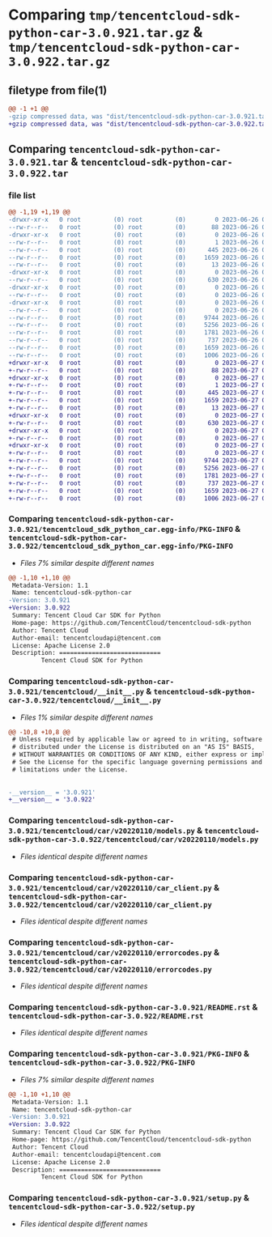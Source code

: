 # Comparing `tmp/tencentcloud-sdk-python-car-3.0.921.tar.gz` & `tmp/tencentcloud-sdk-python-car-3.0.922.tar.gz`

## filetype from file(1)

```diff
@@ -1 +1 @@
-gzip compressed data, was "dist/tencentcloud-sdk-python-car-3.0.921.tar", last modified: Mon Jun 26 00:18:21 2023, max compression
+gzip compressed data, was "dist/tencentcloud-sdk-python-car-3.0.922.tar", last modified: Tue Jun 27 00:18:55 2023, max compression
```

## Comparing `tencentcloud-sdk-python-car-3.0.921.tar` & `tencentcloud-sdk-python-car-3.0.922.tar`

### file list

```diff
@@ -1,19 +1,19 @@
-drwxr-xr-x   0 root         (0) root         (0)        0 2023-06-26 00:18:21.000000 tencentcloud-sdk-python-car-3.0.921/
--rw-r--r--   0 root         (0) root         (0)       88 2023-06-26 00:18:21.000000 tencentcloud-sdk-python-car-3.0.921/setup.cfg
-drwxr-xr-x   0 root         (0) root         (0)        0 2023-06-26 00:18:21.000000 tencentcloud-sdk-python-car-3.0.921/tencentcloud_sdk_python_car.egg-info/
--rw-r--r--   0 root         (0) root         (0)        1 2023-06-26 00:18:21.000000 tencentcloud-sdk-python-car-3.0.921/tencentcloud_sdk_python_car.egg-info/dependency_links.txt
--rw-r--r--   0 root         (0) root         (0)      445 2023-06-26 00:18:21.000000 tencentcloud-sdk-python-car-3.0.921/tencentcloud_sdk_python_car.egg-info/SOURCES.txt
--rw-r--r--   0 root         (0) root         (0)     1659 2023-06-26 00:18:21.000000 tencentcloud-sdk-python-car-3.0.921/tencentcloud_sdk_python_car.egg-info/PKG-INFO
--rw-r--r--   0 root         (0) root         (0)       13 2023-06-26 00:18:21.000000 tencentcloud-sdk-python-car-3.0.921/tencentcloud_sdk_python_car.egg-info/top_level.txt
-drwxr-xr-x   0 root         (0) root         (0)        0 2023-06-26 00:18:21.000000 tencentcloud-sdk-python-car-3.0.921/tencentcloud/
--rw-r--r--   0 root         (0) root         (0)      630 2023-06-26 00:18:20.000000 tencentcloud-sdk-python-car-3.0.921/tencentcloud/__init__.py
-drwxr-xr-x   0 root         (0) root         (0)        0 2023-06-26 00:18:21.000000 tencentcloud-sdk-python-car-3.0.921/tencentcloud/car/
--rw-r--r--   0 root         (0) root         (0)        0 2023-06-26 00:18:20.000000 tencentcloud-sdk-python-car-3.0.921/tencentcloud/car/__init__.py
-drwxr-xr-x   0 root         (0) root         (0)        0 2023-06-26 00:18:21.000000 tencentcloud-sdk-python-car-3.0.921/tencentcloud/car/v20220110/
--rw-r--r--   0 root         (0) root         (0)        0 2023-06-26 00:18:20.000000 tencentcloud-sdk-python-car-3.0.921/tencentcloud/car/v20220110/__init__.py
--rw-r--r--   0 root         (0) root         (0)     9744 2023-06-26 00:18:20.000000 tencentcloud-sdk-python-car-3.0.921/tencentcloud/car/v20220110/models.py
--rw-r--r--   0 root         (0) root         (0)     5256 2023-06-26 00:18:20.000000 tencentcloud-sdk-python-car-3.0.921/tencentcloud/car/v20220110/car_client.py
--rw-r--r--   0 root         (0) root         (0)     1781 2023-06-26 00:18:20.000000 tencentcloud-sdk-python-car-3.0.921/tencentcloud/car/v20220110/errorcodes.py
--rw-r--r--   0 root         (0) root         (0)      737 2023-06-26 00:18:20.000000 tencentcloud-sdk-python-car-3.0.921/README.rst
--rw-r--r--   0 root         (0) root         (0)     1659 2023-06-26 00:18:21.000000 tencentcloud-sdk-python-car-3.0.921/PKG-INFO
--rw-r--r--   0 root         (0) root         (0)     1006 2023-06-26 00:18:20.000000 tencentcloud-sdk-python-car-3.0.921/setup.py
+drwxr-xr-x   0 root         (0) root         (0)        0 2023-06-27 00:18:55.000000 tencentcloud-sdk-python-car-3.0.922/
+-rw-r--r--   0 root         (0) root         (0)       88 2023-06-27 00:18:55.000000 tencentcloud-sdk-python-car-3.0.922/setup.cfg
+drwxr-xr-x   0 root         (0) root         (0)        0 2023-06-27 00:18:55.000000 tencentcloud-sdk-python-car-3.0.922/tencentcloud_sdk_python_car.egg-info/
+-rw-r--r--   0 root         (0) root         (0)        1 2023-06-27 00:18:55.000000 tencentcloud-sdk-python-car-3.0.922/tencentcloud_sdk_python_car.egg-info/dependency_links.txt
+-rw-r--r--   0 root         (0) root         (0)      445 2023-06-27 00:18:55.000000 tencentcloud-sdk-python-car-3.0.922/tencentcloud_sdk_python_car.egg-info/SOURCES.txt
+-rw-r--r--   0 root         (0) root         (0)     1659 2023-06-27 00:18:55.000000 tencentcloud-sdk-python-car-3.0.922/tencentcloud_sdk_python_car.egg-info/PKG-INFO
+-rw-r--r--   0 root         (0) root         (0)       13 2023-06-27 00:18:55.000000 tencentcloud-sdk-python-car-3.0.922/tencentcloud_sdk_python_car.egg-info/top_level.txt
+drwxr-xr-x   0 root         (0) root         (0)        0 2023-06-27 00:18:55.000000 tencentcloud-sdk-python-car-3.0.922/tencentcloud/
+-rw-r--r--   0 root         (0) root         (0)      630 2023-06-27 00:18:55.000000 tencentcloud-sdk-python-car-3.0.922/tencentcloud/__init__.py
+drwxr-xr-x   0 root         (0) root         (0)        0 2023-06-27 00:18:55.000000 tencentcloud-sdk-python-car-3.0.922/tencentcloud/car/
+-rw-r--r--   0 root         (0) root         (0)        0 2023-06-27 00:18:55.000000 tencentcloud-sdk-python-car-3.0.922/tencentcloud/car/__init__.py
+drwxr-xr-x   0 root         (0) root         (0)        0 2023-06-27 00:18:55.000000 tencentcloud-sdk-python-car-3.0.922/tencentcloud/car/v20220110/
+-rw-r--r--   0 root         (0) root         (0)        0 2023-06-27 00:18:55.000000 tencentcloud-sdk-python-car-3.0.922/tencentcloud/car/v20220110/__init__.py
+-rw-r--r--   0 root         (0) root         (0)     9744 2023-06-27 00:18:55.000000 tencentcloud-sdk-python-car-3.0.922/tencentcloud/car/v20220110/models.py
+-rw-r--r--   0 root         (0) root         (0)     5256 2023-06-27 00:18:55.000000 tencentcloud-sdk-python-car-3.0.922/tencentcloud/car/v20220110/car_client.py
+-rw-r--r--   0 root         (0) root         (0)     1781 2023-06-27 00:18:55.000000 tencentcloud-sdk-python-car-3.0.922/tencentcloud/car/v20220110/errorcodes.py
+-rw-r--r--   0 root         (0) root         (0)      737 2023-06-27 00:18:55.000000 tencentcloud-sdk-python-car-3.0.922/README.rst
+-rw-r--r--   0 root         (0) root         (0)     1659 2023-06-27 00:18:55.000000 tencentcloud-sdk-python-car-3.0.922/PKG-INFO
+-rw-r--r--   0 root         (0) root         (0)     1006 2023-06-27 00:18:55.000000 tencentcloud-sdk-python-car-3.0.922/setup.py
```

### Comparing `tencentcloud-sdk-python-car-3.0.921/tencentcloud_sdk_python_car.egg-info/PKG-INFO` & `tencentcloud-sdk-python-car-3.0.922/tencentcloud_sdk_python_car.egg-info/PKG-INFO`

 * *Files 7% similar despite different names*

```diff
@@ -1,10 +1,10 @@
 Metadata-Version: 1.1
 Name: tencentcloud-sdk-python-car
-Version: 3.0.921
+Version: 3.0.922
 Summary: Tencent Cloud Car SDK for Python
 Home-page: https://github.com/TencentCloud/tencentcloud-sdk-python
 Author: Tencent Cloud
 Author-email: tencentcloudapi@tencent.com
 License: Apache License 2.0
 Description: ============================
         Tencent Cloud SDK for Python
```

### Comparing `tencentcloud-sdk-python-car-3.0.921/tencentcloud/__init__.py` & `tencentcloud-sdk-python-car-3.0.922/tencentcloud/__init__.py`

 * *Files 1% similar despite different names*

```diff
@@ -10,8 +10,8 @@
 # Unless required by applicable law or agreed to in writing, software
 # distributed under the License is distributed on an "AS IS" BASIS,
 # WITHOUT WARRANTIES OR CONDITIONS OF ANY KIND, either express or implied.
 # See the License for the specific language governing permissions and
 # limitations under the License.
 
 
-__version__ = '3.0.921'
+__version__ = '3.0.922'
```

### Comparing `tencentcloud-sdk-python-car-3.0.921/tencentcloud/car/v20220110/models.py` & `tencentcloud-sdk-python-car-3.0.922/tencentcloud/car/v20220110/models.py`

 * *Files identical despite different names*

### Comparing `tencentcloud-sdk-python-car-3.0.921/tencentcloud/car/v20220110/car_client.py` & `tencentcloud-sdk-python-car-3.0.922/tencentcloud/car/v20220110/car_client.py`

 * *Files identical despite different names*

### Comparing `tencentcloud-sdk-python-car-3.0.921/tencentcloud/car/v20220110/errorcodes.py` & `tencentcloud-sdk-python-car-3.0.922/tencentcloud/car/v20220110/errorcodes.py`

 * *Files identical despite different names*

### Comparing `tencentcloud-sdk-python-car-3.0.921/README.rst` & `tencentcloud-sdk-python-car-3.0.922/README.rst`

 * *Files identical despite different names*

### Comparing `tencentcloud-sdk-python-car-3.0.921/PKG-INFO` & `tencentcloud-sdk-python-car-3.0.922/PKG-INFO`

 * *Files 7% similar despite different names*

```diff
@@ -1,10 +1,10 @@
 Metadata-Version: 1.1
 Name: tencentcloud-sdk-python-car
-Version: 3.0.921
+Version: 3.0.922
 Summary: Tencent Cloud Car SDK for Python
 Home-page: https://github.com/TencentCloud/tencentcloud-sdk-python
 Author: Tencent Cloud
 Author-email: tencentcloudapi@tencent.com
 License: Apache License 2.0
 Description: ============================
         Tencent Cloud SDK for Python
```

### Comparing `tencentcloud-sdk-python-car-3.0.921/setup.py` & `tencentcloud-sdk-python-car-3.0.922/setup.py`

 * *Files identical despite different names*

